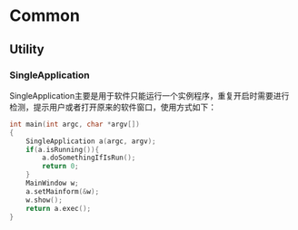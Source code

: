 # Common

## Utility

### SingleApplication
SingleApplication主要是用于软件只能运行一个实例程序，重复开启时需要进行检测，提示用户或者打开原来的软件窗口，使用方式如下：
```cpp
int main(int argc, char *argv[])
{
    SingleApplication a(argc, argv);
    if(a.isRunning()){
        a.doSomethingIfIsRun();
        return 0;
    }
    MainWindow w;
    a.setMainform(&w);
    w.show();
    return a.exec();
}
```
